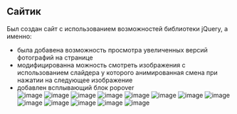 ## Сайтик
Был создан сайт с использованием возможностей библиотеки jQuery, а именно: <br>
- была добавена возможность просмотра увеличенных версий фотографий на странице<br>
- модифицированна можность смотреть изображения с использованием слайдера у которого анимированная смена при нажатии на следующее изображение <br>
- добавлен всплывающий блок popover <br>
![image](https://github.com/user-attachments/assets/bb06d3d9-6e80-46a2-81a8-32dc61aa7df3)
![image](https://github.com/user-attachments/assets/c55423e2-6421-4f74-8726-ee65348ad6ae)
![image](https://github.com/user-attachments/assets/375291ae-bc72-47b0-8948-c2b51662198a)
![image](https://github.com/user-attachments/assets/2dd4dd11-734c-4445-b14f-a980b5e68064)
![image](https://github.com/user-attachments/assets/7cc91750-7f85-4fa2-9b95-fa773a87ac59)
![image](https://github.com/user-attachments/assets/71eb6cfe-a860-46e9-a31e-8d9d4737874a)
![image](https://github.com/user-attachments/assets/834e224d-bd98-43fd-95b8-06bb57b49618)
![image](https://github.com/user-attachments/assets/fc80cbcb-3247-48b1-8b50-1c448938679b)
![image](https://github.com/user-attachments/assets/bd6f086d-acbc-4244-b78a-643a55cdac7c)
![image](https://github.com/user-attachments/assets/63fdb4d1-d66c-45e5-a976-7f9d0495e8fd)
![image](https://github.com/user-attachments/assets/765ea982-982c-4a4f-abff-d89ad8412437)
![image](https://github.com/user-attachments/assets/1c36f701-cfba-48f5-a4a0-d8a80298e676)
![image](https://github.com/user-attachments/assets/93c44a84-0a97-4a71-9636-39ae179b7d15)












